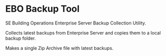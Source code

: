 # EBO Backup Tool

SE Building Operations Enterprise Server Backup Collection Utility.

Collects latest backups from Enterprise Server and copies them to a local backup folder.

Makes a single Zip Archive file with latest backups.


